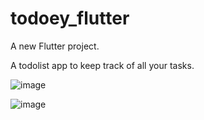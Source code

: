 # todoey_flutter

A new Flutter project.

A todolist app to keep track of all your tasks.

![image](https://user-images.githubusercontent.com/61965947/147663412-06a7b54f-5099-4276-be45-85ac120498ca.png)

![image](https://user-images.githubusercontent.com/61965947/147663481-2a8b8e44-9a1f-4cc6-b64c-1670ae4acf29.png)
